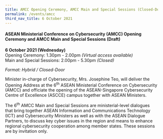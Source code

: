 ```yaml
---
title: AMCC Opening Ceremony, AMCC Main and Special Sessions (Closed-Door) (Draft)
permalink: /events/amcc
third_nav_title: 6 October 2021
---
```

#### **ASEAN Ministerial Conference on Cybersecurity (AMCC) Opening Ceremony and AMCC Main and Special Sessions (Draft)**
 
**6 October 2021 (Wednesday)**  
Opening Ceremony: 1.30pm - 2.00pm *(Virtual access available)*  
Main and Special Sessions: 2.00pm - 5.30pm *(Closed)*

*Format: Hybrid / Closed-Door*

Minister in-charge of Cybersecurity, Mrs. Josephine Teo, will deliver the Opening Address at the 6<sup>th</sup> ASEAN Ministerial Conference on Cybersecurity (AMCC) and officiate the opening of the ASEAN-Singapore Cybersecurity Centre of Excellence (ASCCE) campus together with ASEAN Ministers. 

The 6<sup>th</sup> AMCC Main and Special Sessions are ministerial-level dialogues that bring together ASEAN Information and Communications Technology (ICT) and Cybersecurity Ministers as well as with the ASEAN Dialogue Partners, to discuss key cyber issues in the region and means to enhance regional cybersecurity cooperation among member states. These sessions are by invitation only.